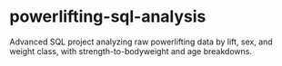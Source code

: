 # powerlifting-sql-analysis
Advanced SQL project analyzing raw powerlifting data by lift, sex, and weight class, with strength-to-bodyweight and age breakdowns.
